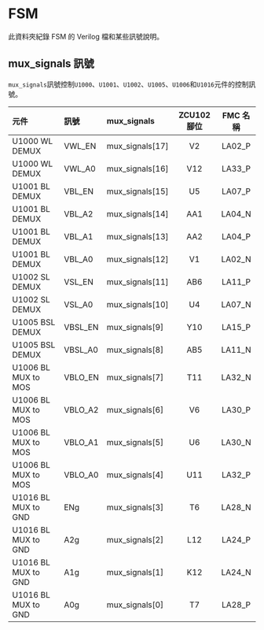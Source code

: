 # FSM  
此資料夾紀錄 FSM 的 Verilog 檔和某些訊號說明。  
  
## mux_signals 訊號  
`mux_signals`訊號控制`U1000`、`U1001`、`U1002`、`U1005`、`U1006`和`U1016`元件的控制訊號。  
  
|元件|訊號|mux_signals|ZCU102 腳位|FMC 名稱|
|:---|:---|:---|:--:|:--:|
|U1000 WL DEMUX|VWL_EN|mux_signals[17]|V2|LA02_P|
|U1000 WL DEMUX|VWL_A0|mux_signals[16]|V12|LA33_P|
|U1001 BL DEMUX|VBL_EN|mux_signals[15]|U5|LA07_P|
|U1001 BL DEMUX|VBL_A2|mux_signals[14]|AA1|LA04_N|
|U1001 BL DEMUX|VBL_A1|mux_signals[13]|AA2|LA04_P|
|U1001 BL DEMUX|VBL_A0|mux_signals[12]|V1|LA02_N|
|U1002 SL DEMUX|VSL_EN|mux_signals[11]|AB6|LA11_P|
|U1002 SL DEMUX|VSL_A0|mux_signals[10]|U4|LA07_N|
|U1005 BSL DEMUX|VBSL_EN|mux_signals[9]|Y10|LA15_P|
|U1005 BSL DEMUX|VBSL_A0|mux_signals[8]|AB5|LA11_N|
|U1006 BL MUX to MOS|VBLO_EN|mux_signals[7]|T11|LA32_N|
|U1006 BL MUX to MOS|VBLO_A2|mux_signals[6]|V6|LA30_P|
|U1006 BL MUX to MOS|VBLO_A1|mux_signals[5]|U6|LA30_N|
|U1006 BL MUX to MOS|VBLO_A0|mux_signals[4]|U11|LA32_P|
|U1016 BL MUX to GND|ENg|mux_signals[3]|T6|LA28_N|
|U1016 BL MUX to GND|A2g|mux_signals[2]|L12|LA24_P|
|U1016 BL MUX to GND|A1g|mux_signals[1]|K12|LA24_N|
|U1016 BL MUX to GND|A0g|mux_signals[0]|T7|LA28_P|
